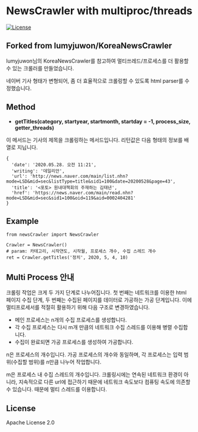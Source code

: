 # NewsCrawler with multiproc/threads
[![License](https://img.shields.io/badge/License-Apache%202.0-blue.svg)](https://opensource.org/licenses/Apache-2.0)

## Forked from lumyjuwon/KoreaNewsCrawler
  lumyjuwon님의 KoreaNewsCrawler를 참고하여 멀티쓰레드/프로세스를 더 활용할 수 있는 크롤러를 만들었습니다. 
  
  네이버 기사 형태가 변형되어, 좀 더 효율적으로 크롤링할 수 있도록 html parser를 수정했습니다.

## Method
  
* **getTitles(category, startyear, startmonth, startday = -1, process_size, getter_threads)**
  
 이 메서드는 기사의 제목을 크롤링하는 메서드입니다.
 리턴값은 다음 형태의 정보를 배열로 지닙니다.

```
{
  'date': '2020.05.28. 오전 11:21', 
  'writing': '데일리안', 
  'url': 'http://news.naver.com/main/list.nhn?mode=LSD&mid=sec&listType=title&sid1=100&date=20200528&page=43', 
  'title': '<포토> 원내대책회의 주재하는 김태년', 
  'href': 'https://news.naver.com/main/read.nhn?mode=LSD&mid=sec&sid1=100&oid=119&aid=0002404281'
}
```

  
## Example
```
from newsCrawler import NewsCrawler

Crawler = NewsCrawler()  
# param: 카테고리, 시작연도, 시작월, 프로세스 개수, 수집 스레드 개수
ret = Crawler.getTitles('정치', 2020, 5, 4, 10)
```
## Multi Process 안내
  크롤링 작업은 크게 두 가지 단계로 나누어집니다.
  첫 번째는 네트워크를 이용한 html 페이지 수집 단계,
  두 번째는 수집된 페이지를 데이터로 가공하는 가공 단계입니다.
  이에 멀티프로세서를 적절히 활용하기 위해 다음 구조로 변경하였습니다.
  
  * 메인 프로세스는 n개의 수집 프로세스를 생성합니다.
  * 각 수집 프로세스는 다시 m개 만큼의 네트워크 수집 스레드를 이용해 병렬 수집합니다.
  * 수집이 완료되면 가공 프로세스를 생성하여 가공합니다.
  
  n은 프로세스의 개수입니다. 가공 프로세스의 개수와 동일하며, 각 프로세스는
  입력 범위(수집할 범위)를 n만큼 나누어 작업합니다.
  
  m은 프로세스 내 수집 스레드의 개수입니다.
  크롤링시에는 연속된 네트워크 환경이 아니라, 지속적으로 다른 url에 접근하기 때문에
  네트워크 속도보다 컴퓨팅 속도에 의존할 수 있습니다. 때문에 멀티 스레드를 이용합니다.


  
  
 
## License
 Apache License 2.0
 
